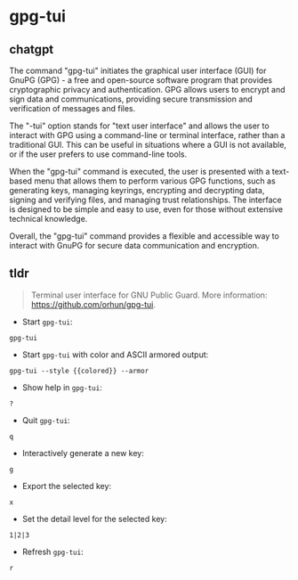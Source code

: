 # gpg-tui 
## chatgpt 
The command "gpg-tui" initiates the graphical user interface (GUI) for GnuPG (GPG) - a free and open-source software program that provides cryptographic privacy and authentication. GPG allows users to encrypt and sign data and communications, providing secure transmission and verification of messages and files.

The "-tui" option stands for "text user interface" and allows the user to interact with GPG using a command-line or terminal interface, rather than a traditional GUI. This can be useful in situations where a GUI is not available, or if the user prefers to use command-line tools.

When the "gpg-tui" command is executed, the user is presented with a text-based menu that allows them to perform various GPG functions, such as generating keys, managing keyrings, encrypting and decrypting data, signing and verifying files, and managing trust relationships. The interface is designed to be simple and easy to use, even for those without extensive technical knowledge.

Overall, the "gpg-tui" command provides a flexible and accessible way to interact with GnuPG for secure data communication and encryption. 

## tldr 
 
> Terminal user interface for GNU Public Guard.
> More information: <https://github.com/orhun/gpg-tui>.

- Start `gpg-tui`:

`gpg-tui`

- Start `gpg-tui` with color and ASCII armored output:

`gpg-tui --style {{colored}} --armor`

- Show help in `gpg-tui`:

`?`

- Quit `gpg-tui`:

`q`

- Interactively generate a new key:

`g`

- Export the selected key:

`x`

- Set the detail level for the selected key:

`1|2|3`

- Refresh `gpg-tui`:

`r`
